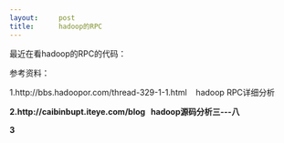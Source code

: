 ```yaml
---
layout:     post
title:      hadoop的RPC
---
```

<div id="article_content" class="article_content clearfix csdn-tracking-statistics" data-pid="blog" data-mod="popu_307" data-dsm="post">
								            <link rel="stylesheet" href="https://csdnimg.cn/release/phoenix/template/css/ck_htmledit_views-f76675cdea.css">
						<div class="htmledit_views" id="content_views">
                
<p>最近在看hadoop的RPC的代码：</p>
<p>参考资料：</p>
<p>1.http://bbs.hadoopor.com/thread-329-1-1.html    hadoop RPC详细分析 <span style="font-weight:bold;">
<br></span></p>
<p><span style="font-weight:bold;">2.http://caibinbupt.iteye.com/blog   hadoop源码分析三---八</span></p>
<p><span style="font-weight:bold;">3</span><br></p>
<br>            </div>
                </div>